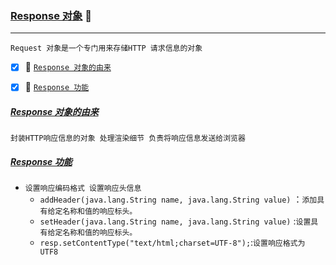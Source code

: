 ### [Response 对象](#top) <b id="top"></b> :maple_leaf:

----
`Request 对象是一个专门用来存储HTTP 请求信息的对象`

- [x] :maple_leaf: [`Response 对象的由来`](#response) 
- [x] :maple_leaf: [`Response 功能`](#func) 



##### [Response 对象的由来](#top)  <b id="response"></b>
`封装HTTP响应信息的对象 处理渲染细节 负责将响应信息发送给浏览器`

##### [Response 功能](#top)  <b id="response"></b>
* `设置响应编码格式 设置响应头信息`
  * `addHeader(java.lang.String name, java.lang.String value)` ：`添加具有给定名称和值的响应标头。`
  * `setHeader(java.lang.String name, java.lang.String value)` :`设置具有给定名称和值的响应标头。`
  * `resp.setContentType("text/html;charset=UTF-8");`:`设置响应格式为 UTF8`
